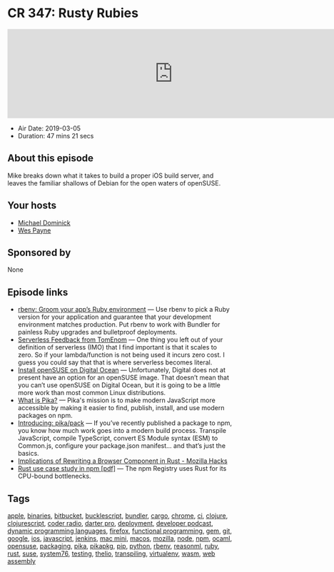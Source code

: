# CR 347: Rusty Rubies

<iframe src="https://player.fireside.fm/v2/MLf2ZzhC+NL--dIxW?theme=dark" width="740" height="200" frameborder="0" scrolling="no"></iframe>

* Air Date: 2019-03-05
* Duration: 47 mins 21 secs

## About this episode

Mike breaks down what it takes to build a proper iOS build server, and leaves the familiar shallows of Debian for the open waters of openSUSE.

## Your hosts
* [Michael Dominick](https://coder.show/hosts/michael)
* [Wes Payne](https://coder.show/hosts/wespayne)

## Sponsored by

None



## Episode links

  * [rbenv: Groom your app’s Ruby environment](https://github.com/rbenv/rbenv "rbenv: Groom your app’s Ruby environment") — Use rbenv to pick a Ruby version for your application and guarantee that your development environment matches production. Put rbenv to work with Bundler for painless Ruby upgrades and bulletproof deployments. 
  * [Serverless Feedback from TomEnom](https://www.reddit.com/r/CoderRadio/comments/av1j2t/serverless_squabbles_coder_radio_346/ehhy77p/ "Serverless Feedback from TomEnom") — One thing you left out of your definition of serverless (IMO) that I find important is that it scales to zero. So if your lambda/function is not being used it incurs zero cost. I guess you could say that that is where serverless becomes literal.
  * [Install openSUSE on Digital Ocean](http://dominickm.com/install-opensuse-digital-ocean/ "Install openSUSE on Digital Ocean") — Unfortunately, Digital does not at present have an option for an openSUSE image. That doesn’t mean that you can’t use openSUSE on Digital Ocean, but it is going to be a little more work than most common Linux distributions.
  * [What is Pika?](https://www.pikapkg.com/about "What is Pika?") — Pika's mission is to make modern JavaScript more accessible by making it easier to find, publish, install, and use modern packages on npm. 
  * [Introducing: pika/pack](https://www.pikapkg.com/blog/introducing-pika-pack/ "Introducing: pika/pack") — If you’ve recently published a package to npm, you know how much work goes into a modern build process. Transpile JavaScript, compile TypeScript, convert ES Module syntax (ESM) to Common.js, configure your package.json manifest… and that’s just the basics.
  * [Implications of Rewriting a Browser Component in Rust - Mozilla Hacks](https://hacks.mozilla.org/2019/02/rewriting-a-browser-component-in-rust/ "Implications of Rewriting a Browser Component in Rust - Mozilla Hacks")
  * [Rust use case study in npm [pdf]](https://www.rust-lang.org/static/pdfs/Rust-npm-Whitepaper.pdf "Rust use case study in npm \[pdf\]") — The npm Registry uses Rust for its CPU-bound bottlenecks.



## Tags

[apple](https://coder.show/tags/apple), [binaries](https://coder.show/tags/binaries), [bitbucket](https://coder.show/tags/bitbucket), [bucklescript](https://coder.show/tags/bucklescript), [bundler](https://coder.show/tags/bundler), [cargo](https://coder.show/tags/cargo), [chrome](https://coder.show/tags/chrome), [ci](https://coder.show/tags/ci), [clojure](https://coder.show/tags/clojure), [clojurescript](https://coder.show/tags/clojurescript), [coder radio](https://coder.show/tags/coder%20radio), [darter pro](https://coder.show/tags/darter%20pro), [deployment](https://coder.show/tags/deployment), [developer podcast](https://coder.show/tags/developer%20podcast), [dynamic programming languages](https://coder.show/tags/dynamic%20programming%20languages), [firefox](https://coder.show/tags/firefox), [functional programming](https://coder.show/tags/functional%20programming), [gem](https://coder.show/tags/gem), [git](https://coder.show/tags/git), [google](https://coder.show/tags/google), [ios](https://coder.show/tags/ios), [javascript](https://coder.show/tags/javascript), [jenkins](https://coder.show/tags/jenkins), [mac mini](https://coder.show/tags/mac%20mini), [macos](https://coder.show/tags/macos), [mozilla](https://coder.show/tags/mozilla), [node](https://coder.show/tags/node), [npm](https://coder.show/tags/npm), [ocaml](https://coder.show/tags/ocaml), [opensuse](https://coder.show/tags/opensuse), [packaging](https://coder.show/tags/packaging), [pika](https://coder.show/tags/pika), [pikapkg](https://coder.show/tags/pikapkg), [pip](https://coder.show/tags/pip), [python](https://coder.show/tags/python), [rbenv](https://coder.show/tags/rbenv), [reasonml](https://coder.show/tags/reasonml), [ruby](https://coder.show/tags/ruby), [rust](https://coder.show/tags/rust), [suse](https://coder.show/tags/suse), [system76](https://coder.show/tags/system76), [testing](https://coder.show/tags/testing), [thelio](https://coder.show/tags/thelio), [transpiling](https://coder.show/tags/transpiling), [virtualenv](https://coder.show/tags/virtualenv), [wasm](https://coder.show/tags/wasm), [web assembly](https://coder.show/tags/web%20assembly)